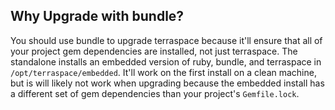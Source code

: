 ## Why Upgrade with bundle?

You should use bundle to upgrade terraspace because it'll ensure that all of your project gem dependencies are installed, not just terraspace. The standalone installs an embedded version of ruby, bundle, and terraspace in `/opt/terraspace/embedded`. It'll work on the first install on a clean machine, but is will likely not work when upgrading because the embedded install has a different set of gem dependencies than your project's `Gemfile.lock`.